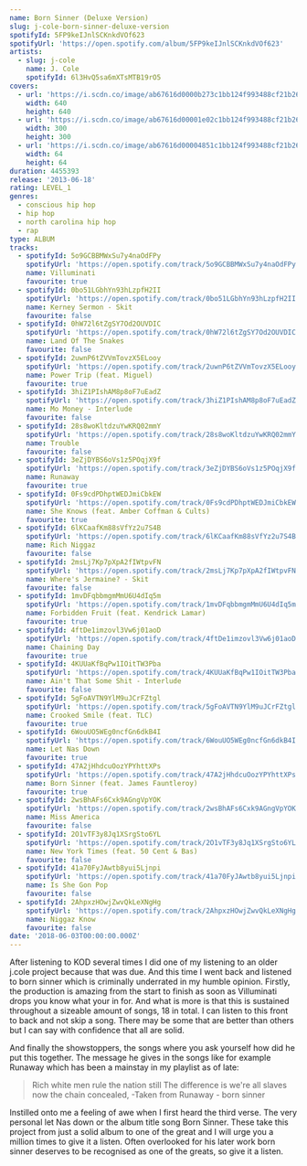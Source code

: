 ```yaml
---
name: Born Sinner (Deluxe Version)
slug: j-cole-born-sinner-deluxe-version
spotifyId: 5FP9keIJnlSCKnkdVOf623
spotifyUrl: 'https://open.spotify.com/album/5FP9keIJnlSCKnkdVOf623'
artists:
  - slug: j-cole
    name: J. Cole
    spotifyId: 6l3HvQ5sa6mXTsMTB19rO5
covers:
  - url: 'https://i.scdn.co/image/ab67616d0000b273c1bb124f993488cf21b269fc'
    width: 640
    height: 640
  - url: 'https://i.scdn.co/image/ab67616d00001e02c1bb124f993488cf21b269fc'
    width: 300
    height: 300
  - url: 'https://i.scdn.co/image/ab67616d00004851c1bb124f993488cf21b269fc'
    width: 64
    height: 64
duration: 4455393
release: '2013-06-18'
rating: LEVEL_1
genres:
  - conscious hip hop
  - hip hop
  - north carolina hip hop
  - rap
type: ALBUM
tracks:
  - spotifyId: 5o9GCBBMWxSu7y4naOdFPy
    spotifyUrl: 'https://open.spotify.com/track/5o9GCBBMWxSu7y4naOdFPy'
    name: Villuminati
    favourite: true
  - spotifyId: 0bo51LGbhYn93hLzpfH2II
    spotifyUrl: 'https://open.spotify.com/track/0bo51LGbhYn93hLzpfH2II'
    name: Kerney Sermon - Skit
    favourite: false
  - spotifyId: 0hW72l6tZgSY7Od2OUVDIC
    spotifyUrl: 'https://open.spotify.com/track/0hW72l6tZgSY7Od2OUVDIC'
    name: Land Of The Snakes
    favourite: false
  - spotifyId: 2uwnP6tZVVmTovzX5ELooy
    spotifyUrl: 'https://open.spotify.com/track/2uwnP6tZVVmTovzX5ELooy'
    name: Power Trip (feat. Miguel)
    favourite: true
  - spotifyId: 3hiZ1PIshAM8p8oF7uEadZ
    spotifyUrl: 'https://open.spotify.com/track/3hiZ1PIshAM8p8oF7uEadZ'
    name: Mo Money - Interlude
    favourite: false
  - spotifyId: 28s8woKltdzuYwKRQ02mmY
    spotifyUrl: 'https://open.spotify.com/track/28s8woKltdzuYwKRQ02mmY'
    name: Trouble
    favourite: false
  - spotifyId: 3eZjDYBS6oVs1z5POqjX9f
    spotifyUrl: 'https://open.spotify.com/track/3eZjDYBS6oVs1z5POqjX9f'
    name: Runaway
    favourite: true
  - spotifyId: 0Fs9cdPDhptWEDJmiCbkEW
    spotifyUrl: 'https://open.spotify.com/track/0Fs9cdPDhptWEDJmiCbkEW'
    name: She Knows (feat. Amber Coffman & Cults)
    favourite: true
  - spotifyId: 6lKCaafKm88sVfYz2u7S4B
    spotifyUrl: 'https://open.spotify.com/track/6lKCaafKm88sVfYz2u7S4B'
    name: Rich Niggaz
    favourite: false
  - spotifyId: 2msLj7Kp7pXpA2fIWtpvFN
    spotifyUrl: 'https://open.spotify.com/track/2msLj7Kp7pXpA2fIWtpvFN'
    name: Where's Jermaine? - Skit
    favourite: false
  - spotifyId: 1mvDFqbbmgmMmU6U4dIq5m
    spotifyUrl: 'https://open.spotify.com/track/1mvDFqbbmgmMmU6U4dIq5m'
    name: Forbidden Fruit (feat. Kendrick Lamar)
    favourite: true
  - spotifyId: 4ftDe1imzovl3Vw6j01aoD
    spotifyUrl: 'https://open.spotify.com/track/4ftDe1imzovl3Vw6j01aoD'
    name: Chaining Day
    favourite: true
  - spotifyId: 4KUUaKfBqPw1IOitTW3Pba
    spotifyUrl: 'https://open.spotify.com/track/4KUUaKfBqPw1IOitTW3Pba'
    name: Ain't That Some Shit - Interlude
    favourite: false
  - spotifyId: 5gFoAVTN9YlM9uJCrFZtgl
    spotifyUrl: 'https://open.spotify.com/track/5gFoAVTN9YlM9uJCrFZtgl'
    name: Crooked Smile (feat. TLC)
    favourite: true
  - spotifyId: 6WouUO5WEg0ncfGn6dkB4I
    spotifyUrl: 'https://open.spotify.com/track/6WouUO5WEg0ncfGn6dkB4I'
    name: Let Nas Down
    favourite: true
  - spotifyId: 47A2jHhdcuOozYPYhttXPs
    spotifyUrl: 'https://open.spotify.com/track/47A2jHhdcuOozYPYhttXPs'
    name: Born Sinner (feat. James Fauntleroy)
    favourite: true
  - spotifyId: 2wsBhAFs6Cxk9AGngVpYOK
    spotifyUrl: 'https://open.spotify.com/track/2wsBhAFs6Cxk9AGngVpYOK'
    name: Miss America
    favourite: false
  - spotifyId: 2O1vTF3y8Jq1XSrgSto6YL
    spotifyUrl: 'https://open.spotify.com/track/2O1vTF3y8Jq1XSrgSto6YL'
    name: New York Times (feat. 50 Cent & Bas)
    favourite: false
  - spotifyId: 41a70FyJAwtb8yui5Ljnpi
    spotifyUrl: 'https://open.spotify.com/track/41a70FyJAwtb8yui5Ljnpi'
    name: Is She Gon Pop
    favourite: false
  - spotifyId: 2AhpxzHOwjZwvQkLeXNgHg
    spotifyUrl: 'https://open.spotify.com/track/2AhpxzHOwjZwvQkLeXNgHg'
    name: Niggaz Know
    favourite: false
date: '2018-06-03T00:00:00.000Z'
---
```

After listening to KOD several times I did one of my listening to an older j.cole project
because that was due. And this time I went back and listened to born sinner which is criminally
underrated in my humble opinion. Firstly, the production is amazing from the start to finish
as soon as Villuminati drops you know what your in for. And what is more is that this is
sustained throughout a sizeable amount of songs, 18 in total. I can listen to this front to
back and not skip a song. There may be some that are better than others but I can say with
confidence that all are solid.


And finally the showstoppers, the songs where you ask yourself how did he put this together.
The message he gives in the songs like for example Runaway which has been a mainstay in my
playlist as of late:

> Rich white men rule the nation still
> The difference is we're all slaves now the chain concealed,
-Taken from Runaway - born sinner

Instilled onto me a feeling of awe when I first heard the third verse. The very personal
let Nas down or the album title song Born Sinner. These take this project from just a solid
album to one of the great and I will urge you a million times to give it a listen. Often
overlooked for his later work born sinner deserves to be recognised as one of the greats,
so give it a listen.
